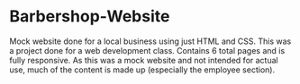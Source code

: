 # Barbershop-Website
Mock website done for a local business using just HTML and CSS. This was a project done for a web development class. Contains 6 total pages and is fully responsive. As this was a mock website and not intended for actual use, much of the content is made up (especially the employee section).  
